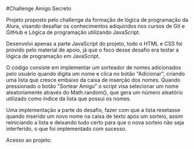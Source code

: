#Challenge Amigo Secreto

Projeto proposto pelo challenge da formação de lógica de programação da Alura, visando desafiar os conhecimentos adiquiridos nos cursos de Git e GitHub e Lógica de programação utilizando JavaScript.

Desenvolvi apenas a parte JavaScript do projeto, todo o HTML e CSS foi provido pelo material de apoio, já que o foco desse desafio era testar a lógica de programação em JavaScript.

O código consiste em implementar um sorteador de nomes adicionados pelo usuário quando digita um nome e clica no botão "Adicionar", criando uma lista que cresce embaixo da caixa de inserção dos nomes. Quando pressionado o botão "Sortear Amigo" o script visa selecionar um nome aleatoriamente através do Math.random(),
que gera um número aleatório utilizado como índice da lista que possui os nomes.

Uma implementação a parte do desafio, fazer com que a lista resetasse quando inserido um novo nome na caixa de texto após um sorteio, assim reiniciando a lista e deixando tudo certo para que o nova sorteio não seja interferido, o que foi implementado com sucesso. 

Acesso ao projeto: 
